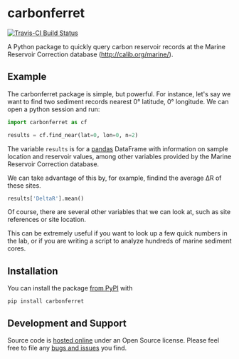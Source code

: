 # carbonferret

[![Travis-CI Build Status](https://travis-ci.org/brews/carbonferret.svg?branch=master)](https://travis-ci.org/brews/carbonferret)

A Python package to quickly query carbon reservoir records at the Marine Reservoir Correction database (http://calib.org/marine/).

## Example

The carbonferret package is simple, but powerful. For instance, let's say we want to find two sediment records 
nearest 0° latitude, 0° longitude. We can open a python session and run:

```python
import carbonferret as cf

results = cf.find_near(lat=0, lon=0, n=2)
```

The variable `results` is for a [pandas](http://pandas.pydata.org/) DataFrame with information on sample location and 
reservoir values, among other variables provided by the Marine Reservoir Correction database.

We can take advantage of this by, for example, findind the average ΔR of these sites.

```python
results['DeltaR'].mean()
```
Of course, there are several other variables that we can look at, such as site references or site location.

This can be extremely useful if you want to look up a few quick numbers in the lab, or if you are writing a script to 
analyze hundreds of marine sediment cores.

## Installation

You can install the package [from PyPI](https://pypi.python.org/pypi/carbonferret) with

```
pip install carbonferret
```

## Development and Support

Source code is [hosted online](https://github.com/brews/carbonferret) under an Open Source license. Please feel free to 
file any [bugs and issues](https://github.com/brews/carbonferret/issues) you find.
